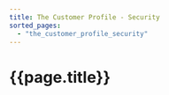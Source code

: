 ```yaml
---
title: The Customer Profile - Security
sorted_pages:
  - "the_customer_profile_security"
---
```

# {{page.title}}
